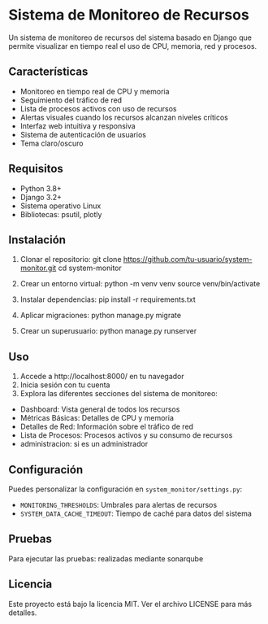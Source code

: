 # Sistema de Monitoreo de Recursos

Un sistema de monitoreo de recursos del sistema basado en Django que permite visualizar en tiempo real el uso de CPU, memoria, red y procesos.

## Características

- Monitoreo en tiempo real de CPU y memoria
- Seguimiento del tráfico de red
- Lista de procesos activos con uso de recursos
- Alertas visuales cuando los recursos alcanzan niveles críticos
- Interfaz web intuitiva y responsiva
- Sistema de autenticación de usuarios
- Tema claro/oscuro

## Requisitos

- Python 3.8+
- Django 3.2+
- Sistema operativo Linux
- Bibliotecas: psutil, plotly

## Instalación

1. Clonar el repositorio:
git clone https://github.com/tu-usuario/system-monitor.git
cd system-monitor


2. Crear un entorno virtual:
python -m venv venv
source venv/bin/activate
3. Instalar dependencias:
pip install -r requirements.txt

4. Aplicar migraciones:
python manage.py migrate

5. Crear un superusuario:
python manage.py runserver


## Uso

1. Accede a http://localhost:8000/ en tu navegador
2. Inicia sesión con tu cuenta
3. Explora las diferentes secciones del sistema de monitoreo:
- Dashboard: Vista general de todos los recursos
- Métricas Básicas: Detalles de CPU y memoria
- Detalles de Red: Información sobre el tráfico de red
- Lista de Procesos: Procesos activos y su consumo de recursos
- administracion: si es un administrador

## Configuración

Puedes personalizar la configuración en `system_monitor/settings.py`:

- `MONITORING_THRESHOLDS`: Umbrales para alertas de recursos
- `SYSTEM_DATA_CACHE_TIMEOUT`: Tiempo de caché para datos del sistema

## Pruebas

Para ejecutar las pruebas:
realizadas mediante sonarqube

## Licencia

Este proyecto está bajo la licencia MIT. Ver el archivo LICENSE para más detalles.


